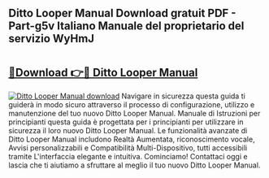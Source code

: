 ## Ditto Looper Manual Download gratuit PDF - Part-g5v Italiano Manuale del proprietario del servizio WyHmJ

# <h2><a href="http://dfde2g.blite.top/?on=Ditto+Looper+Manual">🔗Download 👉🔴 Ditto Looper Manual</a></h2>

[![Ditto Looper Manual download](https://i.imgur.com/lujVjoI.png)](http://dfde2g.blite.top/?on=Ditto+Looper+Manual)
Navigare in sicurezza questa guida ti guiderà in modo sicuro attraverso il processo di configurazione, utilizzo e manutenzione del tuo nuovo Ditto Looper Manual. Manuale di Istruzioni per principianti questa guida è progettata per i principianti per utilizzare in sicurezza il loro nuovo Ditto Looper Manual. Le funzionalità avanzate di Ditto Looper Manual includono Realtà Aumentata, riconoscimento vocale, Avvisi personalizzabili e Compatibilità Multi-Dispositivo, tutti accessibili tramite L'interfaccia elegante e intuitiva. Cominciamo! Contattaci oggi e lascia che ti aiutiamo a sfruttare al meglio il tuo nuovo Ditto Looper Manual.
